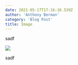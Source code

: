 ```yaml
---
date: 2021-05-17T17:16:16.539Z
author: 'Anthony Berman'
category: 'Blog Post'
title: Image
---
```


sadf

![](/assets/flower.jpeg)

sadf
